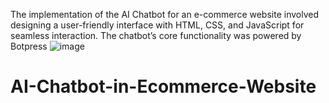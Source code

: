The implementation of the AI Chatbot for an e-commerce website involved designing a user-friendly interface with HTML, CSS, and JavaScript for seamless interaction. The chatbot’s core functionality was powered by Botpress ![image](https://github.com/user-attachments/assets/e17b0584-8bf5-4b48-9f2e-c5197c9d59e7)
# AI-Chatbot-in-Ecommerce-Website
